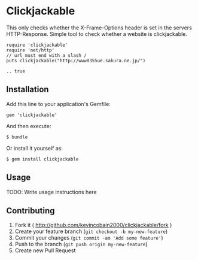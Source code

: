 # Clickjackable

This only checks whether the X-Frame-Options header is set in the servers HTTP-Response.
Simple tool to check whether a website is clickjackable.

```
require 'clickjackable'
require 'net/http'
// url must end with a slash /
puts clickjackable("http://www8355ue.sakura.ne.jp/")

.. true
```

## Installation

Add this line to your application's Gemfile:

    gem 'clickjackable'

And then execute:

    $ bundle

Or install it yourself as:

    $ gem install clickjackable

## Usage

TODO: Write usage instructions here

## Contributing

1. Fork it ( http://github.com/kevincobain2000/clickjackable/fork )
2. Create your feature branch (`git checkout -b my-new-feature`)
3. Commit your changes (`git commit -am 'Add some feature'`)
4. Push to the branch (`git push origin my-new-feature`)
5. Create new Pull Request
